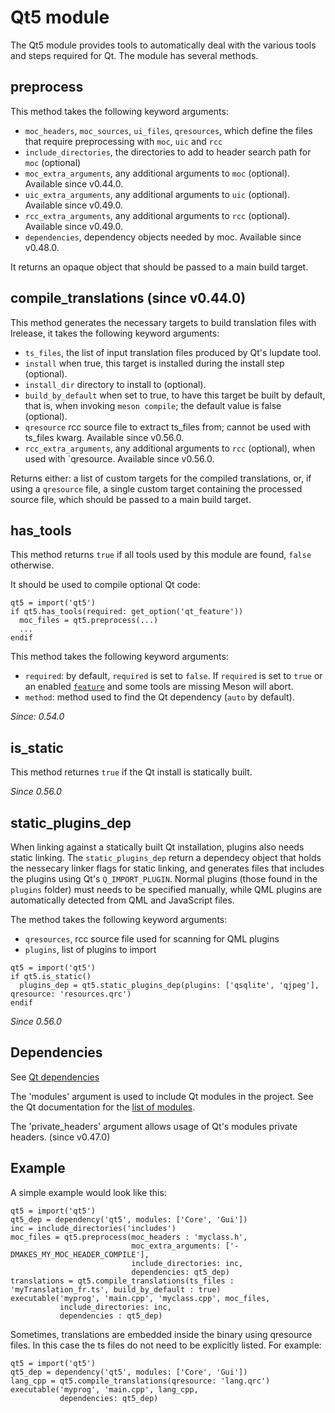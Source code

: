 # Qt5 module

The Qt5 module provides tools to automatically deal with the various
tools and steps required for Qt. The module has several methods.

## preprocess

This method takes the following keyword arguments:
 - `moc_headers`, `moc_sources`, `ui_files`, `qresources`, which define the files that require preprocessing with `moc`, `uic` and `rcc`
 - `include_directories`, the directories to add to header search path for `moc` (optional)
 - `moc_extra_arguments`, any additional arguments to `moc` (optional). Available since v0.44.0.
 - `uic_extra_arguments`, any additional arguments to `uic` (optional). Available since v0.49.0.
 - `rcc_extra_arguments`, any additional arguments to `rcc` (optional). Available since v0.49.0.
 - `dependencies`, dependency objects needed by moc. Available since v0.48.0.

It returns an opaque object that should be passed to a main build target.

## compile_translations (since v0.44.0)

This method generates the necessary targets to build translation files with lrelease, it takes the following keyword arguments:
 - `ts_files`, the list of input translation files produced by Qt's lupdate tool.
 - `install` when true, this target is installed during the install step (optional).
 - `install_dir` directory to install to (optional).
 - `build_by_default` when set to true, to have this target be built by default, that is, when invoking `meson compile`; the default value is false (optional).
 - `qresource` rcc source file to extract ts_files from; cannot be used with ts_files kwarg. Available since v0.56.0.
 - `rcc_extra_arguments`, any additional arguments to `rcc` (optional), when used with `qresource. Available since v0.56.0.

Returns either: a list of custom targets for the compiled translations, or, if
using a `qresource` file, a single custom target containing the processed
source file, which should be passed to a main build target.

## has_tools

This method returns `true` if all tools used by this module are found, `false`
otherwise.

It should be used to compile optional Qt code:
```meson
qt5 = import('qt5')
if qt5.has_tools(required: get_option('qt_feature'))
  moc_files = qt5.preprocess(...)
  ...
endif
```

This method takes the following keyword arguments:
- `required`: by default, `required` is set to `false`. If `required` is set to
  `true` or an enabled [`feature`](Build-options.md#features) and some tools are
  missing Meson will abort.
- `method`: method used to find the Qt dependency (`auto` by default).

*Since: 0.54.0*

## is_static
This method returnes `true` if the Qt install is statically built.

*Since 0.56.0*

## static_plugins_dep
When linking against a statically built Qt installation, plugins also needs static linking. The `static_plugins_dep` return a dependecy object that holds the nessecary
linker flags for static linking, and generates files that includes the plugins using Qt's `Q_IMPORT_PLUGIN`. Normal plugins (those found in the `plugins` folder) must
needs to be specified manually, while QML plugins are automatically detected from QML and JavaScript files.

The method takes the following keyword arguments:
- `qresources`, rcc source file used for scanning for QML plugins
- `plugins`, list of plugins to import

```meson
qt5 = import('qt5')
if qt5.is_static()
  plugins_dep = qt5.static_plugins_dep(plugins: ['qsqlite', 'qjpeg'], qresource: 'resources.qrc')
endif
```
*Since 0.56.0*


## Dependencies

See [Qt dependencies](Dependencies.md#qt4-qt5)

The 'modules' argument is used to include Qt modules in the project.
See the Qt documentation for the [list of modules](http://doc.qt.io/qt-5/qtmodules.html).

The 'private_headers' argument allows usage of Qt's modules private headers.
(since v0.47.0)

## Example
A simple example would look like this:

```meson
qt5 = import('qt5')
qt5_dep = dependency('qt5', modules: ['Core', 'Gui'])
inc = include_directories('includes')
moc_files = qt5.preprocess(moc_headers : 'myclass.h',
                           moc_extra_arguments: ['-DMAKES_MY_MOC_HEADER_COMPILE'],
                           include_directories: inc,
                           dependencies: qt5_dep)
translations = qt5.compile_translations(ts_files : 'myTranslation_fr.ts', build_by_default : true)
executable('myprog', 'main.cpp', 'myclass.cpp', moc_files,
           include_directories: inc,
           dependencies : qt5_dep)
```

Sometimes, translations are embedded inside the binary using qresource files.
In this case the ts files do not need to be explicitly listed. For example:

```meson
qt5 = import('qt5')
qt5_dep = dependency('qt5', modules: ['Core', 'Gui'])
lang_cpp = qt5.compile_translations(qresource: 'lang.qrc')
executable('myprog', 'main.cpp', lang_cpp,
           dependencies: qt5_dep)
```
